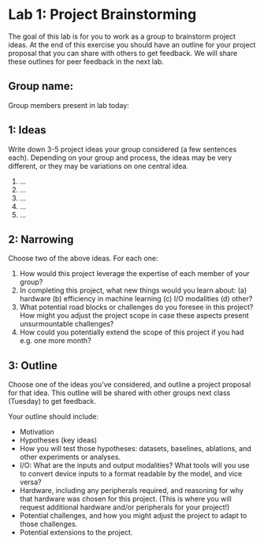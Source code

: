 Lab 1: Project Brainstorming
===
The goal of this lab is for you to work as a group to brainstorm project ideas. At the end of this exercise you should have an outline for your project proposal that you can share with others to get feedback. We will share these outlines for peer feedback in the next lab.

Group name:
---
Group members present in lab today:

1: Ideas
----
Write down 3-5 project ideas your group considered (a few sentences each). Depending on your group and process, the ideas may be very different, or they may be variations on one central idea.
 1. ...
 2. ...
 3. ...
 4. ...
 5. ...

2: Narrowing
----
Choose two of the above ideas. For each one:
1. How would this project leverage the expertise of each member of your group?
2. In completing this project, what new things would you learn about: (a) hardware (b) efficiency in machine learning (c) I/O modalities (d) other?
3. What potential road blocks or challenges do you foresee in this project? How might you adjust the project scope in case these aspects present unsurmountable challenges?
4. How could you potentially extend the scope of this project if you had e.g. one more month?


3: Outline
----
Choose one of the ideas you've considered, and outline a project proposal for that idea. This outline will be shared with other groups next class (Tuesday) to get feedback.

Your outline should include:
- Motivation
- Hypotheses (key ideas)
- How you will test those hypotheses: datasets, baselines, ablations, and other experiments or analyses.
- I/O: What are the inputs and output modalities? What tools will you use to convert device inputs to a format readable by the model, and vice versa?
- Hardware, including any peripherals required, and reasoning for why that hardware was chosen for this project. (This is where you will request additional hardware and/or peripherals for your project!)
- Potential challenges, and how you might adjust the project to adapt to those challenges.
- Potential extensions to the project.

